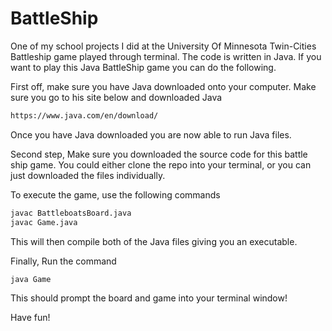 # BattleShip
One of my school projects I did at the University Of Minnesota Twin-Cities
Battleship game played through terminal. The code is written in Java. If you want to play this Java BattleShip game you can do the following.



First off, make sure you have Java downloaded onto your computer. 
Make sure you go to his site below and downloaded Java

```bash
https://www.java.com/en/download/
```

Once you have Java downloaded you are now able to run Java files.

Second step,
Make sure you downloaded the source code for this battle ship game. You could either clone the repo into your terminal, or you can just downloaded the files individually. 

To execute the game, use the following commands

```bash
javac BattleboatsBoard.java 
javac Game.java
```

This will then compile both of the Java files giving you an executable.

Finally, Run the command 

```bash
java Game
```

This should prompt the board and game into your terminal window!

Have fun!
